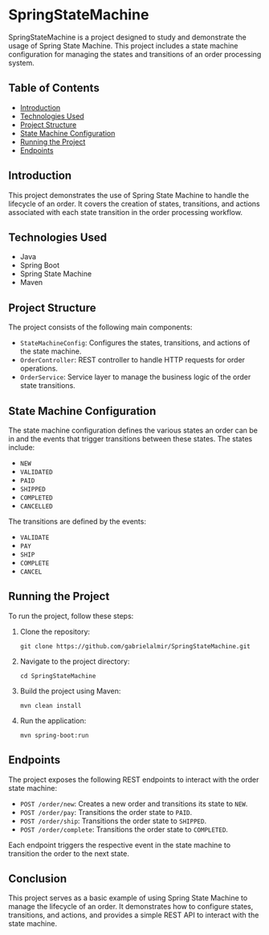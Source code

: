
# SpringStateMachine

SpringStateMachine is a project designed to study and demonstrate the usage of Spring State Machine. This project includes a state machine configuration for managing the states and transitions of an order processing system.

## Table of Contents

- [Introduction](#introduction)
- [Technologies Used](#technologies-used)
- [Project Structure](#project-structure)
- [State Machine Configuration](#state-machine-configuration)
- [Running the Project](#running-the-project)
- [Endpoints](#endpoints)

## Introduction

This project demonstrates the use of Spring State Machine to handle the lifecycle of an order. It covers the creation of states, transitions, and actions associated with each state transition in the order processing workflow.

## Technologies Used

- Java
- Spring Boot
- Spring State Machine
- Maven

## Project Structure

The project consists of the following main components:

- `StateMachineConfig`: Configures the states, transitions, and actions of the state machine.
- `OrderController`: REST controller to handle HTTP requests for order operations.
- `OrderService`: Service layer to manage the business logic of the order state transitions.

## State Machine Configuration

The state machine configuration defines the various states an order can be in and the events that trigger transitions between these states. The states include:

- `NEW`
- `VALIDATED`
- `PAID`
- `SHIPPED`
- `COMPLETED`
- `CANCELLED`

The transitions are defined by the events:

- `VALIDATE`
- `PAY`
- `SHIP`
- `COMPLETE`
- `CANCEL`

## Running the Project

To run the project, follow these steps:

1. Clone the repository:
    ```
    git clone https://github.com/gabrielalmir/SpringStateMachine.git
    ```
2. Navigate to the project directory:
    ```
    cd SpringStateMachine
    ```
3. Build the project using Maven:
    ```
    mvn clean install
    ```
4. Run the application:
    ```
    mvn spring-boot:run
    ```

## Endpoints

The project exposes the following REST endpoints to interact with the order state machine:

- `POST /order/new`: Creates a new order and transitions its state to `NEW`.
- `POST /order/pay`: Transitions the order state to `PAID`.
- `POST /order/ship`: Transitions the order state to `SHIPPED`.
- `POST /order/complete`: Transitions the order state to `COMPLETED`.

Each endpoint triggers the respective event in the state machine to transition the order to the next state.

## Conclusion

This project serves as a basic example of using Spring State Machine to manage the lifecycle of an order. It demonstrates how to configure states, transitions, and actions, and provides a simple REST API to interact with the state machine.
